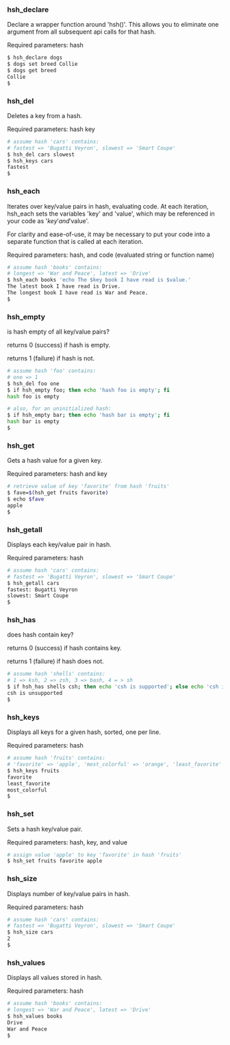 ### hsh_declare

Declare a wrapper function around 'hsh()'. This allows you to eliminate one argument
from all subsequent api calls for that hash.

Required parameters: hash

```bash
$ hsh_declare dogs
$ dogs set breed Collie
$ dogs get breed
Collie
$
```


### hsh_del

Deletes a key from a hash.

Required parameters: hash key

```bash
# assume hash 'cars' contains:
# fastest => 'Bugatti Veyron', slowest => 'Smart Coupe'
$ hsh_del cars slowest
$ hsh_keys cars
fastest
$
```


### hsh_each

Iterates over key/value pairs in hash, evaluating code.
At each iteration, hsh_each sets the variables 'key' and 'value',
which may be referenced in your code as '$key' and '$value'.

For clarity and ease-of-use, it may be necessary to put your code
into a separate function that is called at each iteration.

Required parameters: hash, and code (evaluated string or function name)

```bash
# assume hash 'books' contains:
# longest => 'War and Peace', latest => 'Drive'
$ hsh_each books 'echo The $key book I have read is $value.'
The latest book I have read is Drive.
The longest book I have read is War and Peace.
$
```


### hsh_empty

is hash empty of all key/value pairs?

returns 0 (success) if hash is empty.

returns 1 (failure) if hash is not.

```bash
# assume hash 'foo' contains:
# one => 1
$ hsh_del foo one
$ if hsh_empty foo; then echo 'hash foo is empty'; fi
hash foo is empty

# also, for an uninitialized hash:
$ if hsh_empty bar; then echo 'hash bar is empty'; fi
hash bar is empty
$
```


### hsh_get

Gets a hash value for a given key.

Required parameters: hash and key

```bash
# retrieve value of key 'favorite' from hash 'fruits'
$ fave=$(hsh_get fruits favorite)
$ echo $fave
apple
$
```


### hsh_getall

Displays each key/value pair in hash.

Required parameters: hash

```bash
# assume hash 'cars' contains:
# fastest => 'Bugatti Veyron', slowest => 'Smart Coupe'
$ hsh_getall cars
fastest: Bugatti Veyron
slowest: Smart Coupe
$
```


### hsh_has

does hash contain key?

returns 0 (success) if hash contains key.

returns 1 (failure) if hash does not.

```bash
# assume hash 'shells' contains:
# 1 => ksh, 2 => zsh, 3 => bash, 4 = > sh
$ if hsh_has shells csh; then echo 'csh is supported'; else echo 'csh is unsupported'; fi
csh is unsupported
$
```


### hsh_keys

Displays all keys for a given hash, sorted, one per line.

Required parameters: hash

```bash
# assume hash 'fruits' contains:
# 'favorite' => 'apple', 'most_colorful' => 'orange', 'least_favorite' => 'kiwi'
$ hsh_keys fruits
favorite
least_favorite
most_colorful
$
```


### hsh_set

Sets a hash key/value pair.

Required parameters: hash, key, and value

```bash
# assign value 'apple' to key 'favorite' in hash 'fruits'
$ hsh_set fruits favorite apple
```


### hsh_size

Displays number of key/value pairs in hash.

Required parameters: hash

```bash
# assume hash 'cars' contains:
# fastest => 'Bugatti Veyron', slowest => 'Smart Coupe'
$ hsh_size cars
2
$
```


### hsh_values

Displays all values stored in hash.

Required parameters: hash

```bash
# assume hash 'books' contains:
# longest => 'War and Peace', latest => 'Drive'
$ hsh_values books
Drive
War and Peace
$
```


